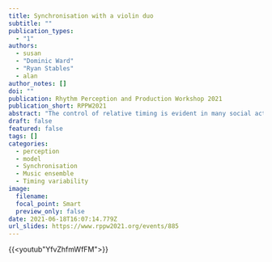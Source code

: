 ```yaml
---
title: Synchronisation with a violin duo
subtitle: ""
publication_types:
  - "1"
authors:
  - susan
  - "Dominic Ward"
  - "Ryan Stables"
  - alan
author_notes: []
doi: ""
publication: Rhythm Perception and Production Workshop 2021
publication_short: RPPW2021
abstract: "The control of relative timing is evident in many social activities including synchronisation in music performance. The Linear Phase Correction Model of musical ensemble (Wing et al., 2014) suggests each player in a string quartet corrects the timing of their next note in proportion to the asynchrony with fellow players on the previous note. To examine melodic and rhythmic influences on this correction in a live musical setting, 12 participants played a violin melody part in synchrony with a violin duet who played the same melody and an accompaniment pitched below the melody. In half of the trials, the duet’s melody was played live, and in the other half it was a recording, which was not made explicit to the participants. In both cases, the accompaniment was always a recording. The timing structure of the duet was either simple (both parts in 2/4 time), or complex (melody in 2/4 and accompaniment in 6/8 time). After each trial, participants rated the perceived influence of melody and accompaniment on the timing of their playing. Timing performance, measured using note acoustic onsets, revealed higher correction gains in the linear phase correction model with the melody than with the accompaniment, and the effect was more apparent in the complex timing condition. Complementing this finding, ratings of perceived influence indicated greater influence of the melody than the accompaniment, especially in the simple timing condition. There was no effect of whether the melody was live or recorded. These patterns of correction and perceived influence indicate players take correction cues from the score part that is more similar to their own in terms of melody and rhythmic structure."
draft: false
featured: false
tags: []
categories:
  - perception
  - model
  - Synchronisation
  - Music ensemble
  - Timing variability
image:
  filename:
  focal_point: Smart
  preview_only: false
date: 2021-06-18T16:07:14.779Z
url_slides: https://www.rppw2021.org/events/885
---
```


{{<youtub"YfvZhfmWfFM">}}
